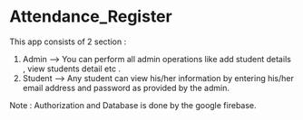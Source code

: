 # Attendance_Register
This app consists of 2 section :
1. Admin --> You can perform all admin operations like add student details , view students detail etc . 
2. Student --> Any student can view his/her information by entering his/her email address and password as provided by the admin.

Note : Authorization and Database is done by the google firebase.
